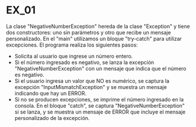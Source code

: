 # EX_01

La clase "NegativeNumberException" hereda de la clase "Exception" y tiene dos constructores: uno sin parámetros y otro que recibe un mensaje personalizado.
En el "main" utilizamos un bloque "try-catch" para utilizar excepciones. El programa realiza los siguientes pasos:
- Solicita al usuario que ingrese un número entero.
- Si el número ingresado es negativo, se lanza la excepción "NegativeNumberException" con un mensaje que indica que el número es negativo.
- Si el usuario ingresa un valor que NO es numérico, se captura la excepción "InputMismatchException" y se muestra un mensaje indicando que hay un ERROR.
- Si no se producen excepciones, se imprime el número ingresado en la consola.
En el bloque "catch", se captura "NegativeNumberException" si se lanza, y se muestra un mensaje de ERROR que incluye el mensaje personalizado de la excepción.

